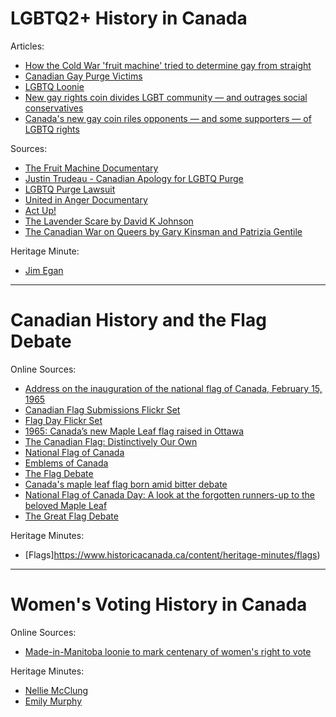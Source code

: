 # LGBTQ2+ History in Canada

Articles:
- [How the Cold War 'fruit machine' tried to determine gay from straight](https://www.cbc.ca/news/canada/ottawa/archives-homosexuality-dector-fruit-machine-1.3833724) 
-	[Canadian Gay Purge Victims](https://globalnews.ca/news/5491739/gay-purge-victims-canada/)
-	[LGBTQ Loonie](https://www.cbc.ca/news/canada/toronto/loonie-lgbtq-1.5107077)
-	[New gay rights coin divides LGBT community — and outrages social conservatives](https://www.cbc.ca/news/politics/mint-coin-loonie-homosexual-rights-1.5095317)
-	[Canada's new gay coin riles opponents — and some supporters — of LGBTQ rights](https://www.nbcnews.com/feature/nbc-out/canada-s-new-gay-coin-riles-opponents-some-supporters-lgbtq-n998636)

Sources:
-	[The Fruit Machine Documentary](https://www.tvo.org/video/documentaries/the-fruit-machine-feature-version)
-	[Justin Trudeau - Canadian Apology for LGBTQ Purge](https://www.youtube.com/watch?v=nRp7C-cMyo0) 
-	[LGBTQ Purge Lawsuit](https://lgbtpurge.com/about-lgbt-purge/)
-	[United in Anger Documentary](https://youtu.be/MrAzU79PBVM) 
-	[Act Up!](https://actupny.com/) 
- [The Lavender Scare by David K Johnson](https://books.google.ca/books/about/The_Lavender_Scare.html?id=ivCo3yph63QC)
- [The Canadian War on Queers by Gary Kinsman and Patrizia Gentile](https://books.google.ca/books?id=Zv8N3PDlcEkC&dq=not+cold+war+on+queers&source=gbs_navlinks_s)

Heritage Minute:
-	[Jim Egan](https://www.historicacanada.ca/content/heritage-minutes/jim-egan)


*   *   *   *

# Canadian History and the Flag Debate

Online Sources:
-	[Address on the inauguration of the national flag of Canada, February 15, 1965](https://www.collectionscanada.gc.ca/primeministers/h4-4028-e.html)
-	[Canadian Flag Submissions Flickr Set](https://www.flickr.com/photos/lac-bac/albums/72157650077428499)
-	[Flag Day Flickr Set](https://www.flickr.com/photos/lac-bac/albums/72157628349334739)
-	[1965: Canada’s new Maple Leaf flag raised in Ottawa](https://www.cbc.ca/archives/entry/first-official-canadian-flag-raised) 
-	[The Canadian Flag: Distinctively Our Own](https://thecanadianencyclopedia.ca/en/article/the-flag-distinctively-our-own-feature) 
-	[National Flag of Canada](https://thecanadianencyclopedia.ca/en/article/national-flag-of-canada-editorial)
-	[Emblems of Canada](https://www.thecanadianencyclopedia.ca/en/article/emblems-of-canada#h3_jump_0)
-	[The Flag Debate](https://thecanadianencyclopedia.ca/en/article/flag-debate) 
- [Canada's maple leaf flag born amid bitter debate](https://www.thestar.com/news/insight/2015/02/14/canadas-maple-leaf-flag-born-amid-bitter-debate.html)
- [National Flag of Canada Day: A look at the forgotten runners-up to the beloved Maple Leaf](https://nationalpost.com/news/canada/the-flags-we-could-have-had-a-look-at-the-forgotten-runners-up-to-canadas-beloved-maple-leaf)
- [The Great Flag Debate](https://diefenbaker.usask.ca/johngdief/the-great-flag-debate.php)

Heritage Minutes:
-	[Flags]https://www.historicacanada.ca/content/heritage-minutes/flags)

*   *   *   *


# Women's Voting History in Canada

Online Sources:
-	[Made-in-Manitoba loonie to mark centenary of women's right to vote](https://www.cbc.ca/news/canada/manitoba/women-right-vote-loonie-mint-1.3393323)

Heritage Minutes:
-	[Nellie McClung](https://www.historicacanada.ca/content/heritage-minutes/nellie-mcclung)
-	[Emily Murphy](https://www.historicacanada.ca/content/heritage-minutes/emily-murphy)











